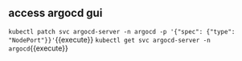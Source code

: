 ## access argocd gui

`kubectl patch svc argocd-server -n argocd -p '{"spec": {"type": "NodePort"}}'`{{execute}}
`kubectl get svc argocd-server -n argocd`{{execute}}